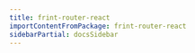 ```yaml
---
title: frint-router-react
importContentFromPackage: frint-router-react
sidebarPartial: docsSidebar
---
```

